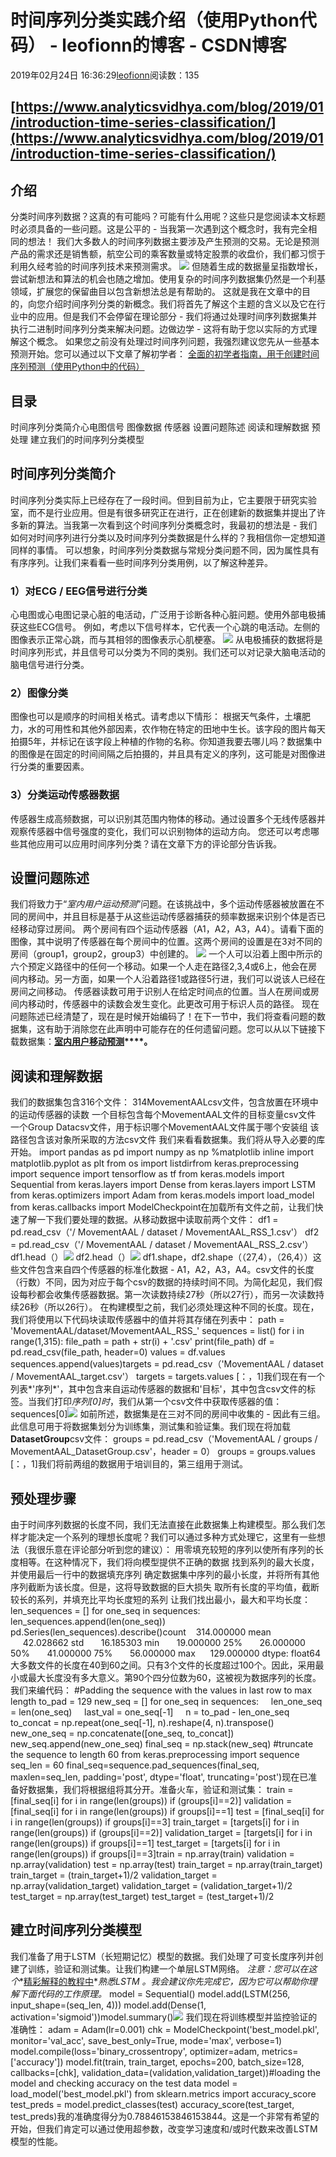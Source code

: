 
# 时间序列分类实践介绍（使用Python代码） - leofionn的博客 - CSDN博客


2019年02月24日 16:36:29[leofionn](https://me.csdn.net/qq_36142114)阅读数：135


## [https://www.analyticsvidhya.com/blog/2019/01/introduction-time-series-classification/](https://www.analyticsvidhya.com/blog/2019/01/introduction-time-series-classification/)
## 介绍
分类时间序列数据？这真的有可能吗？可能有什么用呢？这些只是您阅读本文标题时必须具备的一些问题。这是公平的 - 当我第一次遇到这个概念时，我有完全相同的想法！
我们大多数人的时间序列数据主要涉及产生预测的交易。无论是预测产品的需求还是销售额，航空公司的乘客数量或特定股票的收盘价，我们都习惯于利用久经考验的时间序列技术来预测需求。
![](https://s3-ap-south-1.amazonaws.com/av-blog-media/wp-content/uploads/2019/01/time-series-.jpg)
但随着生成的数据量呈指数增长，尝试新想法和算法的机会也随之增加。使用复杂的时间序列数据集仍然是一个利基领域，扩展您的保留曲目以包含新想法总是有帮助的。
这就是我在文章中的目的，向您介绍时间序列分类的新概念。我们将首先了解这个主题的含义以及它在行业中的应用。但是我们不会停留在理论部分 - 我们将通过处理时间序列数据集并执行二进制时间序列分类来解决问题。边做边学 - 这将有助于您以实际的方式理解这个概念。
如果您之前没有处理过时间序列问题，我强烈建议您先从一些基本预测开始。您可以通过以下文章了解初学者：
[全面的初学者指南，用于创建时间序列预测（使用Python中的代码）](https://www.analyticsvidhya.com/blog/2016/02/time-series-forecasting-codes-python/)

## 目录
时间序列分类简介心电图信号
图像数据
传感器
设置问题陈述
阅读和理解数据
预处理
建立我们的时间序列分类模型

## 时间序列分类简介
时间序列分类实际上已经存在了一段时间。但到目前为止，它主要限于研究实验室，而不是行业应用。但是有很多研究正在进行，正在创建新的数据集并提出了许多新的算法。当我第一次看到这个时间序列分类概念时，我最初的想法是 - 我们如何对时间序列进行分类以及时间序列分类数据是什么样的？我相信你一定想知道同样的事情。
可以想象，时间序列分类数据与常规分类问题不同，因为属性具有有序序列。让我们来看看一些时间序列分类用例，以了解这种差异。

### 1）对ECG / EEG信号进行分类
心电图或心电图记录心脏的电活动，广泛用于诊断各种心脏问题。使用外部电极捕获这些ECG信号。
例如，考虑以下信号样本，它代表一个心跳的电活动。左侧的图像表示正常心跳，而与其相邻的图像表示心肌梗塞。
![](https://s3-ap-south-1.amazonaws.com/av-blog-media/wp-content/uploads/2018/12/ECG-300x173.png)
从电极捕获的数据将是时间序列形式，并且信号可以分类为不同的类别。我们还可以对记录大脑电活动的脑电信号进行分类。

### 2）图像分类
图像也可以是顺序的时间相关格式。请考虑以下情形：
根据天气条件，土壤肥力，水的可用性和其他外部因素，农作物在特定的田地中生长。该字段的图片每天拍摄5年，并标记在该字段上种植的作物的名称。你知道我要去哪儿吗？数据集中的图像是在固定的时间间隔之后拍摄的，并且具有定义的序列，这可能是对图像进行分类的重要因素。

### 3）分类运动传感器数据
传感器生成高频数据，可以识别其范围内物体的移动。通过设置多个无线传感器并观察传感器中信号强度的变化，我们可以识别物体的运动方向。
您还可以考虑哪些其他应用可以应用时间序列分类？请在文章下方的评论部分告诉我。

## 设置问题陈述
我们将致力于“*室内用户运动预测*”问题。在该挑战中，多个运动传感器被放置在不同的房间中，并且目标是基于从这些运动传感器捕获的频率数据来识别个体是否已经移动穿过房间。
两个房间有四个运动传感器（A1，A2，A3，A4）。请看下面的图像，其中说明了传感器在每个房间中的位置。这两个房间的设置是在3对不同的房间（group1，group2，group3）中创建的。
![](https://s3-ap-south-1.amazonaws.com/av-blog-media/wp-content/uploads/2018/12/MovementAAL.jpg)
一个人可以沿着上图中所示的六个预定义路径中的任何一个移动。如果一个人走在路径2,3,4或6上，他会在房间内移动。另一方面，如果一个人沿着路径1或路径5行进，我们可以说该人已经在房间之间移动。
传感器读数可用于识别人在给定时间点的位置。当人在房间或房间内移动时，传感器中的读数会发生变化。此更改可用于标识人员的路径。
现在问题陈述已经清楚了，现在是时候开始编码了！在下一节中，我们将查看问题的数据集，这有助于消除您在此声明中可能存在的任何遗留问题。您可以从以下链接下载数据集：**[室内用户移动预测](https://archive.ics.uci.edu/ml/datasets/Indoor+User+Movement+Prediction+from+RSS+data)****。**

## 阅读和理解数据
我们的数据集包含316个文件：
314MovementAALcsv文件，包含放置在环境中的运动传感器的读数
一个目标包含每个MovementAAL文件的目标变量csv文件
一个Group Datacsv文件，用于标识哪个MovementAAL文件属于哪个安装组
该路径包含该对象所采取的方法csv文件
我们来看看数据集。我们将从导入必要的库开始。
import pandas as pd
import numpy as np
%matplotlib inline
import matplotlib.pyplot as plt
from os import listdirfrom keras.preprocessing import sequence
import tensorflow as tf
from keras.models import Sequential
from keras.layers import Dense
from keras.layers import LSTM
from keras.optimizers import Adam
from keras.models import load_model
from keras.callbacks import ModelCheckpoint在加载所有文件之前，让我们快速了解一下我们要处理的数据。从移动数据中读取前两个文件：
df1 = pd.read_csv（'/ MovementAAL / dataset / MovementAAL_RSS_1.csv'）
df2 = pd.read_csv（'/ MovementAAL / dataset / MovementAAL_RSS_2.csv'）df1.head（）![](https://s3-ap-south-1.amazonaws.com/av-blog-media/wp-content/uploads/2018/12/tsc1.png)
df2.head（）![](https://s3-ap-south-1.amazonaws.com/av-blog-media/wp-content/uploads/2018/12/tsc2.png)
df1.shape，df2.shape（（27,4），（26,4））这些文件包含来自四个传感器的标准化数据 - A1，A2，A3，A4。csv文件的长度（行数）不同，因为对应于每个csv的数据的持续时间不同。为简化起见，我们假设每秒都会收集传感器数据。第一次读数持续27秒（所以27行），而另一次读数持续26秒（所以26行）。
在构建模型之前，我们必须处理这种不同的长度。现在，我们将使用以下代码块读取传感器中的值并将其存储在列表中：
path = 'MovementAAL/dataset/MovementAAL_RSS_'
sequences = list()
for i in range(1,315):
    file_path = path + str(i) + '.csv'
    print(file_path)
    df = pd.read_csv(file_path, header=0)
    values = df.values
    sequences.append(values)targets = pd.read_csv（'MovementAAL / dataset / MovementAAL_target.csv'）
targets = targets.values [：，1]我们现在有一个列表*'序列*'，其中包含来自运动传感器的数据和'目标'，其中包含csv文件的标签。当我们打印*序列[0]时*，我们从第一个csv文件中获取传感器的值：
sequences[0]![](https://s3-ap-south-1.amazonaws.com/av-blog-media/wp-content/uploads/2018/12/tsc3.png)
如前所述，数据集是在三对不同的房间中收集的 - 因此有三组。此信息可用于将数据集划分为训练集，测试集和验证集。我们现在将加载**DatasetGroup**csv文件：
groups = pd.read_csv（'MovementAAL / groups / MovementAAL_DatasetGroup.csv'，header = 0）
groups = groups.values [：，1]我们将前两组的数据用于培训目的，第三组用于测试。

## 预处理步骤
由于时间序列数据的长度不同，我们无法直接在此数据集上构建模型。那么我们怎样才能决定一个系列的理想长度呢？我们可以通过多种方式处理它，这里有一些想法（我很乐意在评论部分听到您的建议）：
用零填充较短的序列以使所有序列的长度相等。在这种情况下，我们将向模型提供不正确的数据
找到系列的最大长度，并使用最后一行中的数据填充序列
确定数据集中序列的最小长度，并将所有其他序列截断为该长度。但是，这将导致数据的巨大损失
取所有长度的平均值，截断较长的系列，并填充比平均长度短的系列
让我们找出最小，最大和平均长度：
len_sequences = []
for one_seq in sequences:
    len_sequences.append(len(one_seq))
pd.Series(len_sequences).describe()count    314.000000
mean      42.028662
std       16.185303
min       19.000000
25%       26.000000
50%       41.000000
75%       56.000000
max      129.000000
dtype: float64大多数文件的长度在40到60之间。只有3个文件的长度超过100个。因此，采用最小或最大长度没有多大意义。第90个四分位数为60，这被视为数据序列的长度。我们来编代码：
\#Padding the sequence with the values in last row to max length
to_pad = 129
new_seq = []
for one_seq in sequences:
    len_one_seq = len(one_seq)
    last_val = one_seq[-1]
    n = to_pad - len_one_seq
   
    to_concat = np.repeat(one_seq[-1], n).reshape(4, n).transpose()
    new_one_seq = np.concatenate([one_seq, to_concat])
    new_seq.append(new_one_seq)
final_seq = np.stack(new_seq)
\#truncate the sequence to length 60
from keras.preprocessing import sequence
seq_len = 60
final_seq=sequence.pad_sequences(final_seq, maxlen=seq_len, padding='post', dtype='float', truncating='post')现在已准备好数据集，我们将根据组将其分开。准备火车，验证和测试集：
train = [final_seq[i] for i in range(len(groups)) if (groups[i]==2)]
validation = [final_seq[i] for i in range(len(groups)) if groups[i]==1]
test = [final_seq[i] for i in range(len(groups)) if groups[i]==3]
train_target = [targets[i] for i in range(len(groups)) if (groups[i]==2)]
validation_target = [targets[i] for i in range(len(groups)) if groups[i]==1]
test_target = [targets[i] for i in range(len(groups)) if groups[i]==3]train = np.array(train)
validation = np.array(validation)
test = np.array(test)
train_target = np.array(train_target)
train_target = (train_target+1)/2
validation_target = np.array(validation_target)
validation_target = (validation_target+1)/2
test_target = np.array(test_target)
test_target = (test_target+1)/2
## 建立时间序列分类模型
我们准备了用于LSTM（长短期记忆）模型的数据。我们处理了可变长度序列并创建了训练，验证和测试集。让我们构建一个单层LSTM网络。
*注意：您可以在这个**[精彩解释的教程中](https://www.analyticsvidhya.com/blog/2017/12/fundamentals-of-deep-learning-introduction-to-lstm/)**熟悉LSTM 。我会建议你先完成它，因为它可以帮助你理解下面代码的工作原理。*
model = Sequential()
model.add(LSTM(256, input_shape=(seq_len, 4)))
model.add(Dense(1, activation='sigmoid'))model.summary()![](https://s3-ap-south-1.amazonaws.com/av-blog-media/wp-content/uploads/2019/01/tsc4.png)
我们现在将训练模型并监控验证的准确性：
adam = Adam(lr=0.001)
chk = ModelCheckpoint('best_model.pkl', monitor='val_acc', save_best_only=True, mode='max', verbose=1)
model.compile(loss='binary_crossentropy', optimizer=adam, metrics=['accuracy'])
model.fit(train, train_target, epochs=200, batch_size=128, callbacks=[chk], validation_data=(validation,validation_target))\#loading the model and checking accuracy on the test data
model = load_model('best_model.pkl')
from sklearn.metrics import accuracy_score
test_preds = model.predict_classes(test)
accuracy_score(test_target, test_preds)我的准确度得分为0.78846153846153844。这是一个非常有希望的开始，但我们肯定可以通过使用超参数，改变学习速度和/或时代数来改善LSTM模型的性能。

